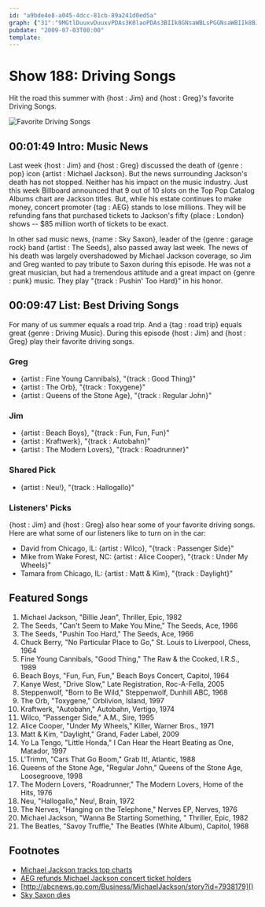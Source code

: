 ```yaml
---
id: "a9bde4e8-a045-4dcc-81cb-89a241d0ed5a"
graph: {"31":"9MGtlDuuxvDuuxvPDAs3K0laoPDAs3BIIk8GNsaWBLsPGGNsaWBIIk8BJK8KBIIk8Dsvzb","GB":"NfVjmhNvGQNfVjmupJnOBEE7eNfVjmLjwIpNfVjmNfVjmwUSsGNfVjmnd5mZNfVjmopioJNfVjmmxodCNfVjmwFyaLNfVjmmn11bNfVjmR7opOR7opOm4MKy6HTQOmn11bobRiDwFyaLe3iyTmxodCjpULlopioJBCAOwnd5mZKZp2HwUSsGBEE7effLOOLjwIpkNm9N"}
pubdate: "2009-07-03T00:00"
template: 
---
```






# Show 188: Driving Songs

Hit the road this summer with {host : Jim} and {host : Greg}'s favorite Driving Songs.

![Favorite Driving Songs](https://static.soundopinions.org/images/2009/driving_songs.jpg)



## 00:01:49 Intro: Music News

Last week {host : Jim} and {host : Greg} discussed the death of {genre : pop} icon {artist : Michael Jackson}. But the news surrounding Jackson's death has not stopped. Neither has his impact on the music industry. Just this week Billboard announced that 9 out of 10 slots on the Top Pop Catalog Albums chart are Jackson titles. But, while his estate continues to make money, concert promoter {tag : AEG} stands to lose millions. They will be refunding fans that purchased tickets to Jackson's fifty {place : London} shows -- $85 million worth of tickets to be exact.

In other sad music news, {name : Sky Saxon}, leader of the {genre : garage rock} band {artist : The Seeds}, also passed away last week. The news of his death was largely overshadowed by Michael Jackson coverage, so Jim and Greg wanted to pay tribute to Saxon during this episode. He was not a great musician, but had a tremendous attitude and a great impact on {genre : punk} music. They play "{track : Pushin' Too Hard}" in his honor.



## 00:09:47 List: Best Driving Songs

For many of us summer equals a road trip. And a {tag : road trip} equals great {genre : Driving Music}. During this episode {host : Jim} and {host : Greg} play their favorite driving songs.


### Greg

- {artist : Fine Young Cannibals}, "{track : Good Thing}"
- {artist : The Orb}, "{track : Toxygene}"
- {artist : Queens of the Stone Age}, "{track : Regular John}"


### Jim

- {artist : Beach Boys}, "{track : Fun, Fun, Fun}"
- {artist : Kraftwerk}, "{track : Autobahn}"
- {artist : The Modern Lovers}, "{track : Roadrunner}"


### Shared Pick

- {artist : Neu!}, "{track : Hallogallo}"


### Listeners' Picks

{host : Jim} and {host : Greg} also hear some of your favorite driving songs. Here are what some of our listeners like to turn on in the car:

- David from Chicago, IL: {artist : Wilco}, "{track : Passenger Side}"
- Mike from Wake Forest, NC: {artist : Alice Cooper}, "{track : Under My Wheels}"
- Tamara from Chicago, IL: {artist : Matt & Kim}, "{track : Daylight}"



## Featured Songs

1. Michael Jackson, "Billie Jean", Thriller, Epic, 1982
2. The Seeds, "Can't Seem to Make You Mine," The Seeds, Ace, 1966
3. The Seeds, "Pushin Too Hard," The Seeds, Ace, 1966
4. Chuck Berry, "No Particular Place to Go," St. Louis to Liverpool, Chess, 1964
5. Fine Young Cannibals, "Good Thing," The Raw & the Cooked, I.R.S., 1989
6. Beach Boys, "Fun, Fun, Fun," Beach Boys Concert, Capitol, 1964
7. Kanye West, "Drive Slow," Late Registration, Roc-A-Fella, 2005
8. Steppenwolf, "Born to Be Wild," Steppenwolf, Dunhill ABC, 1968
9. The Orb, "Toxygene," Orblivion, Island, 1997
10. Kraftwerk, "Autobahn," Autobahn, Vertigo, 1974
11. Wilco, "Passenger Side," A.M., Sire, 1995
12. Alice Cooper, "Under My Wheels," Killer, Warner Bros., 1971
13. Matt & Kim, "Daylight," Grand, Fader Label, 2009
14. Yo La Tengo, "Little Honda," I Can Hear the Heart Beating as One, Matador, 1997
15. L'Trimm, "Cars That Go Boom," Grab It!, Atlantic, 1988
16. Queens of the Stone Age, "Regular John," Queens of the Stone Age, Loosegroove, 1998
17. The Modern Lovers, "Roadrunner," The Modern Lovers, Home of the Hits, 1976
18. Neu, "Hallogallo," Neu!, Brain, 1972
19. The Nerves, "Hanging on the Telephone," Nerves EP, Nerves, 1976
20. Michael Jackson, "Wanna Be Starting Something, " Thriller, Epic, 1982
21. The Beatles, "Savoy Truffle," The Beatles (White Album), Capitol, 1968



## Footnotes

- [Michael Jackson tracks top charts](http://www.billboard.com/articles/news/268238/michael-jackson-breaks-billboard-charts-records)
- [AEG refunds Michael Jackson concert ticket holders]()
- [http://abcnews.go.com/Business/MichaelJackson/story?id=7938179]()
- [Sky Saxon dies](http://www.latimes.com/local/obituaries/la-me-sky-saxon27-2009jun27-story.html)